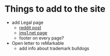 # Things to add to the site

* add Legal page
  * [reddit post](https://old.reddit.com/r/RemarkableTablet/comments/1dtj4aw/i_need_advice_regarding_lawyer_claiming_to/)
  * [jms1.net page](https://jms1.net/copyright.shtml)
  * footer on every page?
* Open letter to reMarkable
  * add info about trademark bulldogs
